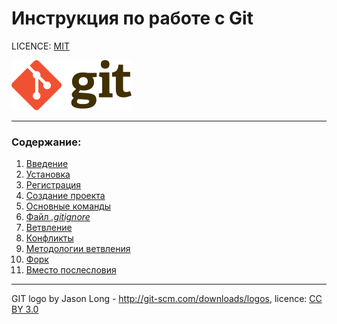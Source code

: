 
# Инструкция по работе с Git

LICENCE: [MIT](./licence.md)

![](./assets/192px-Git-logo.svg.png)

---

### Содержание:
1. [Введение](./Введение.md)
2. [Установка](./Установка.md)
3. [Регистрация](./Регистрация.md)
4. [Создание проекта](./Создание.md)
5. [Основные команды](./Команды.md)
6. [Файл _.gitignore_](./gitignore.md)
7. [Ветвление](./Ветвление.md)
8. [Конфликты](./конфликты.md)
9. [Методологии ветвления](./методологии.md)
10. [Форк](./fork.md)
11. [Вместо послесловия](./послесловие.md)

---
GIT logo by Jason Long - http://git-scm.com/downloads/logos,
licence: [CC BY 3.0](https://creativecommons.org/licenses/by/3.0/)